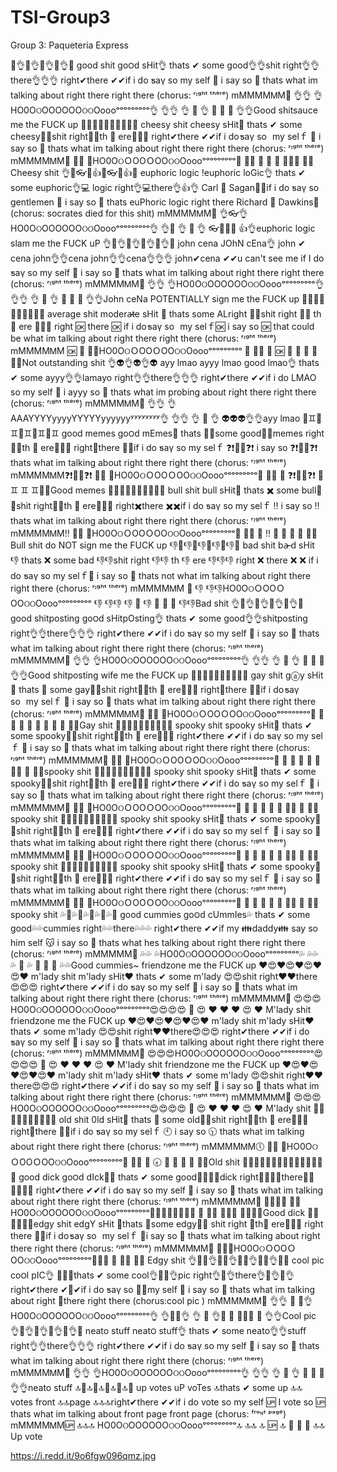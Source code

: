 # TSI-Group3
Group 3: Paqueteria Express

👀👌👀👌👀👌👀👌👀 good shit go౦ԁ sHit👌 thats ✔ some good👌👌shit right👌👌there👌👌👌 right✔there ✔✔if i do ƽaү so my self 💯 i say so 💯 thats what im talking about right there right there (chorus: ʳᶦᵍʰᵗ ᵗʰᵉʳᵉ) mMMMMᎷМ💯 👌👌 👌НO0ОଠOOOOOОଠଠOoooᵒᵒᵒᵒᵒᵒᵒᵒᵒ👌 👌👌 👌 💯 👌 👀 👀 👀 👌👌Good shitsauce me the FUCK up 🍕🍅🍕🍅🍕🍅🍕🍅🍕🍅 cheesy shit cheesy sHit🍕 thats ✔ some cheesy🍕🍕shit right🍕🍕th 🍕 ere🍕🍕🍕 right✔there ✔✔if i do ƽaү so my selｆ 🍴 i say so 🍴 thats what im talking about right there right there (chorus: ʳᶦᵍʰᵗ ᵗʰᵉʳᵉ) mMMMMᎷМ🍴 🍕🍕 🍕НO0ОଠＯOOＯOОଠଠOoooᵒᵒᵒᵒᵒᵒᵒᵒᵒ🍕 🍕🍕 🍕 🍴 🍕 🍅🍅🍅 🍕🍕Cheesy shit 👌🎩👓🎩👍🎩👓🎩👍🎩 euphoric logic !euphoric loGic👌 thats ✔ some euphoric👌💻 logic right👌💻there👌👍👌 Carl 🔭 Sagan🌌💫if i do ƽaү so gentlemen 💯 i say so 💯 thats euPhoric logic right there Richard 📒 Dawkins🎩 (chorus: socrates died for this shit) mMMMMᎷМ💯 👌👓👌НO0ОଠOOOOOОଠଠOoooᵒᵒᵒᵒᵒᵒᵒᵒᵒ👌 👌🎩 👌 💯 👌 👓🎩🎩🎩 👍👌euphoric logic slam me the FUCK uP 👌👀👌👀👌👀👌👀👌👀 john cena JOhN cEna👌 john ✔ cena john👌👌cena john👌👌cena👌👌👌 john✔cena ✔✔u can't see me if I do ƽaү so my self 💯 i say so 💯 thats what im talking about right there right there (chorus: ʳᶦᵍʰᵗ ᵗʰᵉʳᵉ) mMMMMᎷМ💯 👌👌 👌НO0ОଠOOOOOОଠଠOoooᵒᵒᵒᵒᵒᵒᵒᵒᵒ👌 👌👌 👌 💯 👌 👀 👀 👀 👌👌John ceNa POTENTIALLY sign me the FUCK up 👋👀👋👀👋👀👋👀👋👀 average shit modera̷̶te sHit 👋 thats some ALright 👋👋shit right 👋👋 th 👋 ere 👋👋👋 right 🆗 there 🆗 if i do ƽaү so my selｆ🆗 i say so 🆗 that could be what im talking about right there right there (chorus: ʳᶦᵍʰᵗ ᵗʰᵉʳᵉ) mMMMMᎷМ 🆗 👋 👋👋НO0ОଠＯOOＯOОଠଠOoooᵒᵒᵒᵒᵒᵒᵒᵒᵒ 👋 👋👋 👋 🆗 👋 👀 👀 👀 👋👋Not outstanding shit 👌👽👌👽👌👽 ayy lmao ayyy lmao good lmao👌 thats ✔ some ayyy👌👌lamayo right👌👌there👌👌👌 right✔there ✔✔if i do LMAO so my self 💯 i ayyy so 💯 thats what im probing about right there right there (chorus: ʳᶦᵍʰᵗ ᵗʰᵉʳᵉ) mMMMMᎷМ💯 👌👌 👌AAAYYYYyyyyYYYYYyyyyyyʸʸʸʸʸʸʸʸ👌 👌👌 👌 💯 👌 👽👽👽👌👌ayy lmao 🐸♊️🐸♊️🐸♊️🐸♊️🐸♊️ good memes go౦ԁ mEmes🐸 thats 🔫🔫some good🐸🐸memes right🐸🐸th 🐸 ere🐸🐸🐸 right🔫there 🔫🔫if i do ƽaү so my selｆ ❓❗️👟👟❓❗️ i say so ❓❗️👟👟❓❗️ thats what im talking about right there right there (chorus: ʳᶦᵍʰᵗ ᵗʰᵉʳᵉ) mMMMMᎷМ❓❗️👟👟❓❗️ 🐸🐸 🐸НO0ОଠＯOOＯOОଠଠOoooᵒᵒᵒᵒᵒᵒᵒᵒᵒ🐸 🐸🐸 🐸 ❓❗️👟👟❓❗️ 🐸 ♊️ ♊️ ♊️🐸🐸Good memes 💩🐃💩🐃💩🐃💩🐃💩🐃 bull shit bull sHit💩 thats ✖️ some bull💩💩shit right💩💩th 💩 ere💩💩💩 right✖️there ✖️✖️if i do ƽaү so my selｆ ‼️ i say so ‼️ thats what im talking about right there right there (chorus: ʳᶦᵍʰᵗ ᵗʰᵉʳᵉ) mMMMMᎷМ‼️ 💩💩 💩HO0ОଠＯOOＯOОଠଠOoooᵒᵒᵒᵒᵒᵒᵒᵒᵒ💩 💩💩 💩 ‼️ 💩 🐃 🐃 🐃 💩💩Bull shit do NOT sign me the FUCK up 👎👀👎👀👎👀👎👀👎👀 bad shit ba̷̶ ԁ sHit 👎 thats ❌ some bad 👎👎shit right 👎👎 th 👎 ere 👎👎👎 right ❌ there ❌ ❌ if i do ƽaү so my selｆ🚫 i say so 🚫 thats not what im talking about right there right there (chorus: ʳᶦᵍʰᵗ ᵗʰᵉʳᵉ) mMMMMᎷМ 🚫 👎 👎👎НO0ОଠＯOOＯOОଠଠOoooᵒᵒᵒᵒᵒᵒᵒᵒᵒ 👎 👎👎 👎 🚫 👎 👀 👀 👀 👎👎Bad shit 👌👀👌👀👌👀👌👀👌👀 good shitposting go౦ԁ sHitpOsting👌 thats ✔ some good👌👌shitposting right👌👌there👌👌👌 right✔there ✔✔if i do ƽaү so my self 💯 i say so 💯 thats what im talking about right there right there (chorus: ʳᶦᵍʰᵗ ᵗʰᵉʳᵉ) mMMMMᎷМ💯 👌👌 👌НO0ОଠOOOOOОଠଠOoooᵒᵒᵒᵒᵒᵒᵒᵒᵒ👌 👌👌 👌 💯 👌 👀 👀 👀 👌👌Good shitposting wife me the FUCK up 👭👀👭👀👭👀👭👀👭👀 gay shit gⓐy sHit👭 thats 💍 some gay👭👭shit right👭👭th 👭 ere👭👭👭 right💍there 💍💍if i do ƽaү so my selｆ 💒 i say so 💒 thats what im talking about right there right there (chorus: ʳᶦᵍʰᵗ ᵗʰᵉʳᵉ) mMMMMᎷМ💒 👭👭 👭НO0ОଠＯOOＯOОଠଠOoooᵒᵒᵒᵒᵒᵒᵒᵒᵒ👭 👭👭 👭 💒 👭 👀 👀 👀 👭👭Gay shit 🎃👻🎃👻🎃👻👻👻🎃👻 spooky shit spooky sHit🎃 thats ✔ some spooky🎃🎃shit right🎃🎃th 🎃 ere🎃🎃🎃 right✔there ✔✔if i do ƽaү so my selｆ 💯 i say so 💯 thats what im talking about right there right there (chorus: ʳᶦᵍʰᵗ ᵗʰᵉʳᵉ) mMMMMᎷМ💯 🎃🎃 🎃НO0ОଠＯOOＯOОଠଠOoooᵒᵒᵒᵒᵒᵒᵒᵒᵒ🎃 🎃 🎃 🎃 💯 🎃 👻👻 👻 🎃🎃spooky shit 🎃👻🎃👻🎃👻👻👻🎃👻 spooky shit spooky sHit🎃 thats ✔ some spooky🎃🎃shit right🎃🎃th 🎃 ere🎃🎃🎃 right✔there ✔✔if i do ƽaү so my selｆ 💯 i say so 💯 thats what im talking about right there right there (chorus: ʳᶦᵍʰᵗ ᵗʰᵉʳᵉ) mMMMMᎷМ💯 🎃🎃 🎃НO0ОଠＯOOＯOОଠଠOoooᵒᵒᵒᵒᵒᵒᵒᵒᵒ🎃 🎃 🎃 🎃 💯 🎃 👻👻 👻 🎃🎃spooky shit 🎃👻🎃👻🎃👻👻👻🎃👻 spooky shit spooky sHit🎃 thats ✔ some spooky🎃🎃shit right🎃🎃th 🎃 ere🎃🎃🎃 right✔there ✔✔if i do ƽaү so my selｆ 💯 i say so 💯 thats what im talking about right there right there (chorus: ʳᶦᵍʰᵗ ᵗʰᵉʳᵉ) mMMMMᎷМ💯 🎃🎃 🎃НO0ОଠＯOOＯOОଠଠOoooᵒᵒᵒᵒᵒᵒᵒᵒᵒ🎃 🎃 🎃 🎃 💯 🎃 👻👻 👻 🎃🎃spooky shit 🎃👻🎃👻🎃👻👻👻🎃👻 spooky shit spooky sHit🎃 thats ✔ some spooky🎃🎃shit right🎃🎃th 🎃 ere🎃🎃🎃 right✔there ✔✔if i do ƽaү so my selｆ 💯 i say so 💯 thats what im talking about right there right there (chorus: ʳᶦᵍʰᵗ ᵗʰᵉʳᵉ) mMMMMᎷМ💯 🎃🎃 🎃НO0ОଠＯOOＯOОଠଠOoooᵒᵒᵒᵒᵒᵒᵒᵒᵒ🎃 🎃 🎃 🎃 💯 🎃 👻👻 👻 🎃🎃spooky shit 💦💖💦💖💦💖💦💖💦💖 good cummies go౦ԁ cUmmIes💦 thats ✔ some good💦💦cummies right💦💦there💦💦💦 right✔there ✔✔if my 👪daddy👪 say so him self 😽 i say so 💯 thats what hes talking about right there right there (chorus: ʳᶦᵍʰᵗ ᵗʰᵉʳᵉ) mMMMMМ💯 💦💦 💦НO0ОଠOOOOOОଠଠOoooᵒᵒᵒᵒᵒᵒᵒᵒᵒ💦 💦💦 💦 💯 💦 💖 💖 💖 💦💦Good cummies~ friendzone me the FUCK up ❤️😍❤️😍❤️😍❤️😍❤️ m'lady shit m'lady sHit❤️ thats ✔ some m'lady 😍😍shit right❤️❤️there😍😍😍 right✔there ✔✔if i do ƽaү so my self 🙇 i say so 🙇 thats what im talking about right there right there (chorus: ʳᶦᵍʰᵗ ᵗʰᵉʳᵉ) mMMMMᎷМ🙇 😍😍😍НO0ОଠOOOOOОଠଠOoooᵒᵒᵒᵒᵒᵒᵒᵒᵒ😍😍😍😍 🙇 😍 ❤️ ❤️ ❤️ 😍 ❤️ M'lady shit friendzone me the FUCK up ❤️😍❤️😍❤️😍❤️😍❤️ m'lady shit m'lady sHit❤️ thats ✔ some m'lady 😍😍shit right❤️❤️there😍😍😍 right✔there ✔✔if i do ƽaү so my self 🙇 i say so 🙇 thats what im talking about right there right there (chorus: ʳᶦᵍʰᵗ ᵗʰᵉʳᵉ) mMMMMᎷМ🙇 😍😍😍НO0ОଠOOOOOОଠଠOoooᵒᵒᵒᵒᵒᵒᵒᵒᵒ😍😍😍😍 🙇 😍 ❤️ ❤️ ❤️ 😍 ❤️ M'lady shit friendzone me the FUCK up ❤️😍❤️😍❤️😍❤️😍❤️ m'lady shit m'lady sHit❤️ thats ✔ some m'lady 😍😍shit right❤️❤️there😍😍😍 right✔there ✔✔if i do ƽaү so my self 🙇 i say so 🙇 thats what im talking about right there right there (chorus: ʳᶦᵍʰᵗ ᵗʰᵉʳᵉ) mMMMMᎷМ🙇 😍😍😍НO0ОଠOOOOOОଠଠOoooᵒᵒᵒᵒᵒᵒᵒᵒᵒ😍😍😍😍 🙇 😍 ❤️ ❤️ ❤️ 😍 ❤️ M'lady shit 👴📅👴📅👴📅👴📅👴📅 old shit 0ld sHit👴 thats 💾 some old👴👴shit right👴👴th 👴 ere👴👴👴 right💾there 💾💾if i do ƽaү so my selｆ 🕙 i say so 🕥 thats what im talking about right there right there (chorus: ʳᶦᵍʰᵗ ᵗʰᵉʳᵉ) mMMMMᎷМ🕔 👴👴 👴НO0ОଠＯOOＯOОଠଠOoooᵒᵒᵒᵒᵒᵒᵒᵒᵒ👴 👴👴 👴 🕣 👴 📅 📅 📅 👴👴Old shit 👌🏿🍆👌🏿🍆👌🏿🍆👌🏿🍆👌🏿🍆 good dick go౦ԁ dIck👌🏿 thats ✔ some good👌🏿👌🏿dick right👌🏿👌🏿there👌🏿👌🏿👌🏿 right✔there ✔✔if i do ƽaү so my self 💯 i say so 💯 thats what im talking about right there right there (chorus: ʳᶦᵍʰᵗ ᵗʰᵉʳᵉ) mMMMMᎷМ💯 👌🏿👌🏿 👌🏿НO0ОଠOOOOOОଠଠOoooᵒᵒᵒᵒᵒᵒᵒᵒᵒ👌🏿👌🏿👌🏿👌🏿 💯 👌🏿 🍆🍆🍆 👌🏿👌🏿Good dick 💉🔪 💉🔪💉🔪edgy shit edgY sHit 🔪thats 🔫some edgy💉💉 shit right 🔪th🔪 ere💉💉💉 right there 🚬🚬if i do ƽaү so my selｆ 🔫i say so 🔫 thats what im talking about right there right there (chorus: ʳᶦᵍʰᵗ ᵗʰᵉʳᵉ) mMMMMᎷМ🔫 🔪🔪🔪НO0ОଠＯOOＯOОଠଠOoooᵒᵒᵒᵒᵒᵒᵒᵒᵒ🔪🔪🔪 🔫 💉💉 🔪🔪 Edgy shit 👌🌃👀👌🌃👀👌🌃👀👌🌃👀👌🌃👀 cool pic co౦l pIC👌 🌃🌃🌃thats ✔ some cool👌🌃🌃👌pic right👌🌃👌there👌🌃👌🌃👌 right✔there ✔🌃✔if i do ƽaү so 🌃🌃my self 💯 i say so 💯 thats what im talking about right 🌃there right there (chorus:cool pic ) mMMMMᎷМ💯 👌👌 🌃 🌃👌НO0ОଠOOOOOОଠଠOoooᵒᵒᵒᵒᵒᵒᵒᵒᵒ👌 👌🌃🌃👌 👌 💯 👌🌃 👀 🌃👀🌃 👀 👌👌Cool pic 👌👀👌👀👌👀👌👀👌👀 neato stuff neat౦ stuff👌 thats ✔ some neato👌👌stuff right👌👌there👌👌👌 right✔there ✔✔if i do ƽaү so my self 💯 i say so 💯 thats what im talking about right there right there (chorus: ʳᶦᵍʰᵗ ᵗʰᵉʳᵉ) mMMMMᎷМ💯 👌👌 👌НO0ОଠOOOOOОଠଠOoooᵒᵒᵒᵒᵒᵒᵒᵒᵒ👌 👌👌 👌 💯 👌 👀 👀 👀 👌👌neato stuff 🔝👀🔝👀🔝👀🔝👀🔝👀 up votes uP voTes 🔝thats ✔ some up 🔝🔝 votes front 🔝🔝page 🔝🔝🔝right✔there ✔✔if i do vote so my self 🆙 I vote so 🆙 thats what im talking about front page front page (chorus: ᶠʳᵒᶰᵗ ᵖᵃᵍᵉ) mMMMMᎷМ🆙 🔝🔝🔝 НO0ОଠOOOOOОଠଠOoooᵒᵒᵒᵒᵒᵒᵒᵒᵒ🔝 🔝🔝 🔝 🆙 🔝 👀 👀 👀 🔝🔝 Up vote

https://i.redd.it/9o6fgw096qmz.jpg
